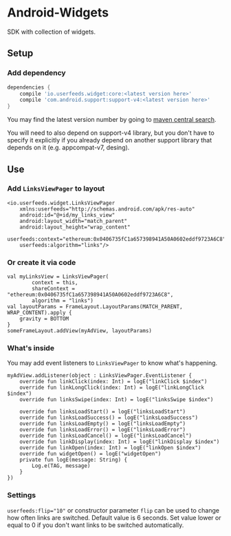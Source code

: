 # Android-Widgets

SDK with collection of widgets.

## Setup

### Add dependency

```groovy
dependencies {
    compile 'io.userfeeds.widget:core:<latest version here>'
    compile 'com.android.support:support-v4:<latest version here>'
}
```

You may find the latest version number by going to [maven central search](http://search.maven.org/#search|ga|1|g%3A%22io.userfeeds.widget%22).

You will need to also depend on support-v4 library, but you don't have to specify it explicitly if you already depend on another support library that depends on it (e.g. appcompat-v7, desing).

## Use

### Add `LinksViewPager` to layout

```
<io.userfeeds.widget.LinksViewPager
    xmlns:userfeeds="http://schemas.android.com/apk/res-auto"
    android:id="@+id/my_links_view"
    android:layout_width="match_parent"
    android:layout_height="wrap_content"
    userfeeds:context="ethereum:0x0406735fC1a657398941A50A0602eddf9723A6C8"
    userfeeds:algorithm="links"/>
```

### Or create it via code

```
val myLinksView = LinksViewPager(
        context = this,
        shareContext = "ethereum:0x0406735fC1a657398941A50A0602eddf9723A6C8",
        algorithm = "links")
val layoutParams = FrameLayout.LayoutParams(MATCH_PARENT, WRAP_CONTENT).apply {
    gravity = BOTTOM
}
someFrameLayout.addView(myAdView, layoutParams)
```

### What's inside

You may add event listeners to `LinksViewPager` to know what's happening.

```
myAdView.addListener(object : LinksViewPager.EventListener {
    override fun linkClick(index: Int) = logE("linkClick $index")
    override fun linkLongClick(index: Int) = logE("linkLongClick $index")
    override fun linksSwipe(index: Int) = logE("linksSwipe $index")

    override fun linksLoadStart() = logE("linksLoadStart")
    override fun linksLoadSuccess() = logE("linksLoadSuccess")
    override fun linksLoadEmpty() = logE("linksLoadEmpty")
    override fun linksLoadError() = logE("linksLoadError")
    override fun linksLoadCancel() = logE("linksLoadCancel")
    override fun linkDisplay(index: Int) = logE("linkDisplay $index")
    override fun linkOpen(index: Int) = logE("linkOpen $index")
    override fun widgetOpen() = logE("widgetOpen")
    private fun logE(message: String) {
        Log.e(TAG, message)
    }
})
```

### Settings

`userfeeds:flip="10"` or constructor parameter `flip` can be used to change how often links are switched. Default value is 6 seconds. Set value lower or equal to 0 if you don't want links to be switched automatically.
